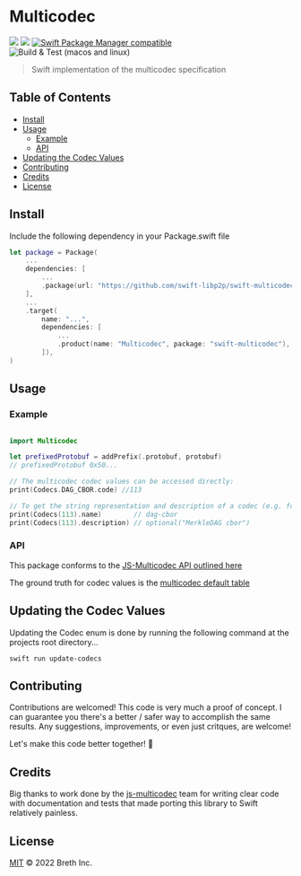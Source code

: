 # Multicodec

[![](https://img.shields.io/badge/made%20by-Breth-blue.svg?style=flat-square)](https://breth.app)
[![](https://img.shields.io/badge/project-multiformats-blue.svg?style=flat-square)](https://github.com/multiformats/multiformats)
[![Swift Package Manager compatible](https://img.shields.io/badge/SPM-compatible-blue.svg?style=flat-square)](https://github.com/apple/swift-package-manager)
![Build & Test (macos and linux)](https://github.com/swift-libp2p/swift-multicodec/actions/workflows/build+test.yml/badge.svg)

> Swift implementation of the multicodec specification

## Table of Contents

- [Install](#install)
- [Usage](#usage)
  - [Example](#example)
  - [API](#api)
- [Updating the Codec Values](#updating-the-codec-values)
- [Contributing](#contributing) 
- [Credits](#credits)
- [License](#license)

## Install

Include the following dependency in your Package.swift file
```Swift
let package = Package(
    ...
    dependencies: [
        ...
        .package(url: "https://github.com/swift-libp2p/swift-multicodec.git", .from("0.0.1"))
    ],
    ...
    .target(
        name: "...",
        dependencies: [
            ...
            .product(name: "Multicodec", package: "swift-multicodec"),
        ]),
)
```

## Usage

### Example

```Swift

import Multicodec

let prefixedProtobuf = addPrefix(.protobuf, protobuf)
// prefixedProtobuf 0x50...

// The multicodec codec values can be accessed directly:
print(Codecs.DAG_CBOR.code) //113

// To get the string representation and description of a codec (e.g. for error messages):
print(Codecs(113).name)        // dag-cbor
print(Codecs(113).description) // optional("MerkleDAG cbor")
```

### API

This package conforms to the [JS-Multicodec API outlined here](https://multiformats.github.io/js-multicodec/)

The ground truth for codec values is the [multicodec default table](https://github.com/multiformats/multicodec/blob/master/table.csv)

## Updating the Codec Values

Updating the Codec enum is done by running the following command at the projects root directory...

    swift run update-codecs

## Contributing

Contributions are welcomed! This code is very much a proof of concept. I can guarantee you there's a better / safer way to accomplish the same results. Any suggestions, improvements, or even just critques, are welcome! 

Let's make this code better together! 🤝

## Credits

Big thanks to work done by the [js-multicodec](https://github.com/multiformats/js-multicodec) team for writing clear code with documentation and tests that made porting this library to Swift relatively painless.

## License

[MIT](LICENSE) © 2022 Breth Inc.
